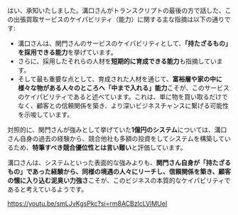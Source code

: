 はい、承知いたしました。溝口さんがトランスクリプトの最後の方で話した、この出張買取サービスのケイパビリティ（能力）に関する主な指摘は以下の通りです:

- 溝口さんは、関門さんのサービスのケイパビリティとして、**「持たざるもの」を採用できる能力**を挙げています。
- さらに、採用したそれらの人材を**短期的に育成できる能力**も指摘しています。
- そして最も重要な点として、育成された人材を通じて、**富裕層や家の中に様々な物がある人々のところへ「中まで入れる」能力**こそが、このサービスのケイパビリティであると述べています。これは、単に物を買い取るだけでなく、顧客との信頼関係を築き、より深いビジネスチャンスに繋げる可能性を示唆しています。

対照的に、関門さんが強みとして挙げていた**1億円のシステム**については、溝口さん自身の過去の経験から、競合他社も多額の投資をしてシステムを構築しているため、**特筆すべき競合優位性とは言い難い**と評価しています。

溝口さんは、システムといった表面的な強みよりも、**関門さん自身が「持たざるもの」であった経験から、同様の境遇の人々にリーチし、信頼関係を築き、顧客の懐に入り込む泥臭い力強さ**こそが、このビジネスの本質的なケイパビリティであると考えているようです。

https://youtu.be/smLJvKgsPkc?si=rm8ACBzlcLVlMUeI